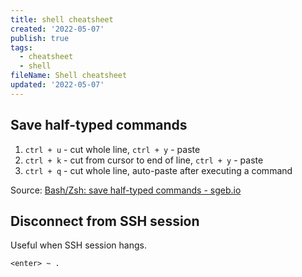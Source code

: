 ```yaml
---
title: shell cheatsheet
created: '2022-05-07'
publish: true
tags:
  - cheatsheet
  - shell
fileName: Shell cheatsheet
updated: '2022-05-07'
---
```


## Save half-typed commands

1. `ctrl + u` - cut whole line, `ctrl + y` - paste
2. `ctrl + k` - cut from cursor to end of line, `ctrl + y` - paste
3. `ctrl + q` - cut whole line, auto-paste after executing a command

Source:  [Bash/Zsh: save half-typed commands - sgeb.io](https://sgeb.io/posts/bash-zsh-half-typed-commands/)

## Disconnect from SSH session

Useful when SSH session hangs.

`<enter> ~ .`


